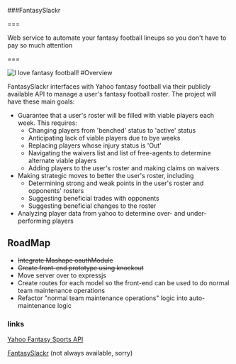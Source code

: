 ###FantasySlackr

===

Web service to automate your fantasy football lineups so you don't have to pay so much attention

===

![I love fantasy football!](https://dl.dropboxusercontent.com/u/37459575/imgres.jpg)
#Overview

FantasySlackr interfaces with Yahoo fantasy football via their publicly available API to manage a user's fantasy football roster. The project will have these main goals:
* Guarantee that a user's roster will be filled with viable players each week. This requires:
  * Changing players from 'benched' status to 'active' status
  * Anticipating lack of viable players due to bye weeks
  * Replacing players whose injury status is 'Out'
  * Navigating the waivers list and list of free-agents to determine alternate viable players
  * Adding players to the user's roster and making claims on waivers 
* Making strategic moves to better the user's roster, including
  * Determining strong and weak points in the user's roster and opponents' rosters
  * Suggesting beneficial trades with opponents
  * Suggesting beneficial changes to the roster
* Analyzing player data from yahoo to determine over- and under-performing players 

## RoadMap

* ~~Integrate Mashape oauthModule~~
* ~~Create front-end prototype using knockout~~
* Move server over to expressjs
* Create routes for each model so the front-end can be used to do normal team maintenance operations
* Refactor "normal team maintenance operations" logic into auto-maintenance logic





### links

[Yahoo Fantasy Sports API](http://developer.yahoo.com/fantasysports/)

[FantasySlackr](http://demos.ethernetbucket.com/FantasySlackr) (not always available, sorry)